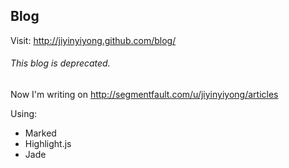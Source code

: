 
Blog
------

Visit: http://jiyinyiyong.github.com/blog/

###### This blog is deprecated.

Now I'm writing on http://segmentfault.com/u/jiyinyiyong/articles

Using:

* Marked
* Highlight.js
* Jade
